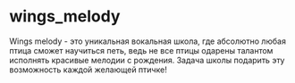 # wings_melody

Wings melody - это уникальная вокальная школа, где абсолютно любая птица сможет научиться петь, ведь не все птицы одарены талантом исполнять красивые мелодии с рождения. Задача школы подарить эту возможность каждой желающей птичке!
